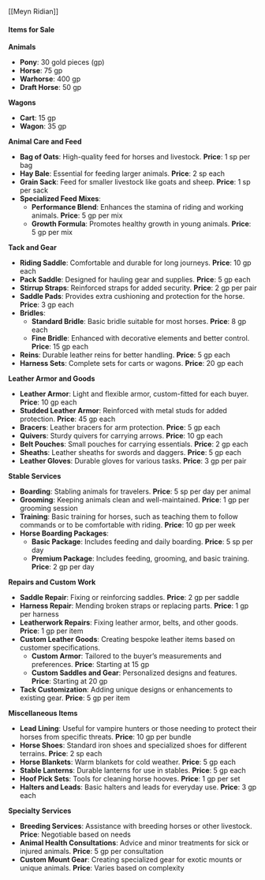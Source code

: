 [[Meyn Ridian]]

#### **Items for Sale**

**Animals**
- **Pony**: 30 gold pieces (gp)
- **Horse**: 75 gp
- **Warhorse**: 400 gp
- **Draft Horse**: 50 gp

**Wagons**
- **Cart**: 15 gp
- **Wagon**: 35 gp

**Animal Care and Feed**

- **Bag of Oats**: High-quality feed for horses and livestock. **Price**: 1 sp per bag
- **Hay Bale**: Essential for feeding larger animals. **Price**: 2 sp each
- **Grain Sack**: Feed for smaller livestock like goats and sheep. **Price**: 1 sp per sack
- **Specialized Feed Mixes**:
    - **Performance Blend**: Enhances the stamina of riding and working animals. **Price**: 5 gp per mix
    - **Growth Formula**: Promotes healthy growth in young animals. **Price**: 5 gp per mix

**Tack and Gear**

- **Riding Saddle**: Comfortable and durable for long journeys. **Price**: 10 gp each
- **Pack Saddle**: Designed for hauling gear and supplies. **Price**: 5 gp each
- **Stirrup Straps**: Reinforced straps for added security. **Price**: 2 gp per pair
- **Saddle Pads**: Provides extra cushioning and protection for the horse. **Price**: 3 gp each
- **Bridles**:
    - **Standard Bridle**: Basic bridle suitable for most horses. **Price**: 8 gp each
    - **Fine Bridle**: Enhanced with decorative elements and better control. **Price**: 15 gp each
- **Reins**: Durable leather reins for better handling. **Price**: 5 gp each
- **Harness Sets**: Complete sets for carts or wagons. **Price**: 20 gp each

**Leather Armor and Goods**

- **Leather Armor**: Light and flexible armor, custom-fitted for each buyer. **Price**: 10 gp each
- **Studded Leather Armor**: Reinforced with metal studs for added protection. **Price**: 45 gp each
- **Bracers**: Leather bracers for arm protection. **Price**: 5 gp each
- **Quivers**: Sturdy quivers for carrying arrows. **Price**: 10 gp each
- **Belt Pouches**: Small pouches for carrying essentials. **Price**: 2 gp each
- **Sheaths**: Leather sheaths for swords and daggers. **Price**: 5 gp each
- **Leather Gloves**: Durable gloves for various tasks. **Price**: 3 gp per pair

**Stable Services**

- **Boarding**: Stabling animals for travelers. **Price**: 5 sp per day per animal
- **Grooming**: Keeping animals clean and well-maintained. **Price**: 1 gp per grooming session
- **Training**: Basic training for horses, such as teaching them to follow commands or to be comfortable with riding. **Price**: 10 gp per week
- **Horse Boarding Packages**:
    - **Basic Package**: Includes feeding and daily boarding. **Price**: 5 sp per day
    - **Premium Package**: Includes feeding, grooming, and basic training. **Price**: 2 gp per day

**Repairs and Custom Work**

- **Saddle Repair**: Fixing or reinforcing saddles. **Price**: 2 gp per saddle
- **Harness Repair**: Mending broken straps or replacing parts. **Price**: 1 gp per harness
- **Leatherwork Repairs**: Fixing leather armor, belts, and other goods. **Price**: 1 gp per item
- **Custom Leather Goods**: Creating bespoke leather items based on customer specifications.
    - **Custom Armor**: Tailored to the buyer’s measurements and preferences. **Price**: Starting at 15 gp
    - **Custom Saddles and Gear**: Personalized designs and features. **Price**: Starting at 20 gp
- **Tack Customization**: Adding unique designs or enhancements to existing gear. **Price**: 5 gp per item

**Miscellaneous Items**

- **Lead Lining**: Useful for vampire hunters or those needing to protect their horses from specific threats. **Price**: 10 gp per bundle
- **Horse Shoes**: Standard iron shoes and specialized shoes for different terrains. **Price**: 2 sp each
- **Horse Blankets**: Warm blankets for cold weather. **Price**: 5 gp each
- **Stable Lanterns**: Durable lanterns for use in stables. **Price**: 5 gp each
- **Hoof Pick Sets**: Tools for cleaning horse hooves. **Price**: 1 gp per set
- **Halters and Leads**: Basic halters and leads for everyday use. **Price**: 3 gp each

**Specialty Services**

- **Breeding Services**: Assistance with breeding horses or other livestock. **Price**: Negotiable based on needs
- **Animal Health Consultations**: Advice and minor treatments for sick or injured animals. **Price**: 5 gp per consultation
- **Custom Mount Gear**: Creating specialized gear for exotic mounts or unique animals. **Price**: Varies based on complexity